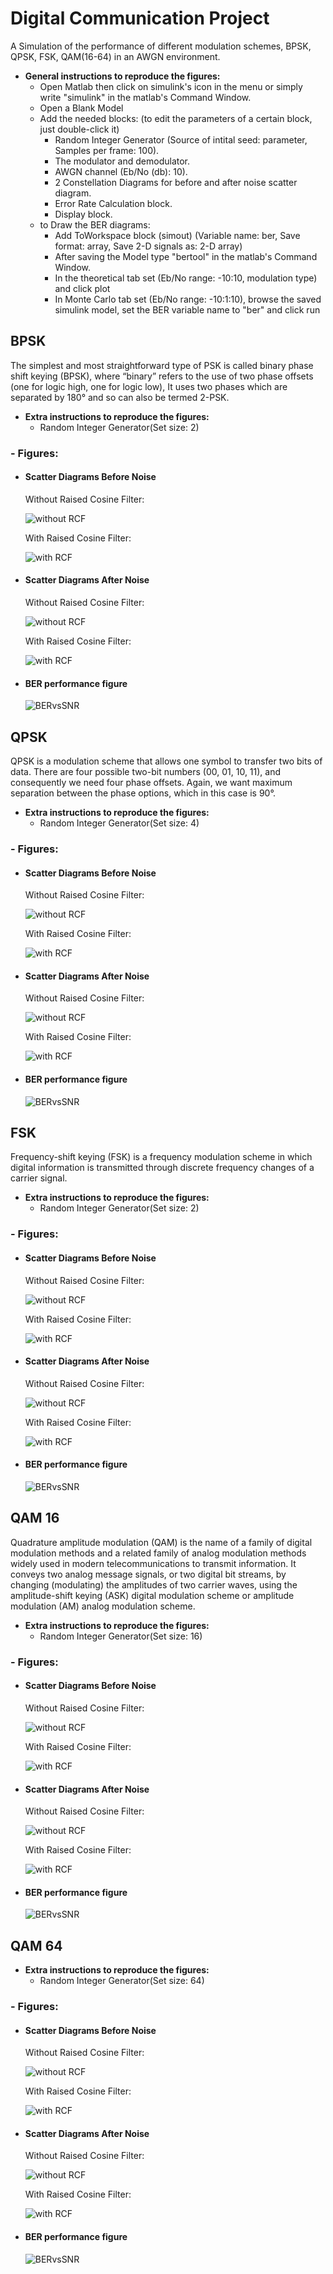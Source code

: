 # Digital Communication Project

A Simulation of the performance of different modulation schemes, BPSK, QPSK, FSK, QAM(16-64) in an AWGN environment.

- __General instructions to reproduce the figures:__
	 - Open Matlab then click on simulink's icon in the menu or simply write "simulink" in the matlab's Command Window.
	 - Open a Blank Model
	 - Add the needed blocks: (to edit the parameters of a certain block, just double-click it)
	 	- Random Integer Generator (Source of intital seed: parameter, Samples per frame: 100).
	 	- The modulator and demodulator.
	 	- AWGN channel (Eb/No (db): 10).
	 	- 2 Constellation Diagrams for before and after noise scatter diagram.
	 	- Error Rate Calculation block.
	 	- Display block.
	 - to Draw the BER diagrams:
	 	- Add ToWorkspace block (simout) (Variable name: ber, Save format: array, Save 2-D signals as: 2-D array) 
	 	- After saving the Model type "bertool" in the matlab's Command Window.
	 	- In the theoretical tab set (Eb/No range: -10:10, modulation type) and click plot
	 	- In Monte Carlo tab set (Eb/No range: -10:1:10), browse the saved simulink model, set the BER variable name to "ber" and click run
	 	
## BPSK

The simplest and most straightforward type of PSK is called binary phase shift keying (BPSK), where “binary” refers to the use of two phase offsets (one for logic high, one for logic low), It uses two phases which are separated by 180° and so can also be termed 2-PSK.

- __Extra instructions to reproduce the figures:__
	- Random Integer Generator(Set size: 2)

### - Figures:

* #### Scatter Diagrams Before Noise
	
    Without Raised Cosine Filter:
    
	![without RCF](/BPSK/BPSK_befNoise.jpg) 
    
    With Raised Cosine Filter:
    
    ![with RCF](/BPSK/BPSKrc_befNoise.JPG) 
    
* #### Scatter Diagrams After Noise
	
    Without Raised Cosine Filter:
    
	![without RCF](/BPSK/BPSK_aftNoise.jpg) 
    
    With Raised Cosine Filter:
    
    ![with RCF](/BPSK/BPSKrc_aftNoise.JPG) 
    
* #### BER performance figure
	
    ![BERvsSNR](/BPSK/BPSKrc_BERvsSNR.JPG)

	
## QPSK

QPSK is a modulation scheme that allows one symbol to transfer two bits of data. There are four possible two-bit numbers (00, 01, 10, 11), and consequently we need four phase offsets. Again, we want maximum separation between the phase options, which in this case is 90°.

- __Extra instructions to reproduce the figures:__
	- Random Integer Generator(Set size: 4)

### - Figures:

* #### Scatter Diagrams Before Noise
	
    Without Raised Cosine Filter:
    
	![without RCF](/QPSK/QPSK_befNoise.jpg) 
    
    With Raised Cosine Filter:
    
    ![with RCF](/QPSK/QPSKrc_befNoise.JPG) 
    
* #### Scatter Diagrams After Noise
	
    Without Raised Cosine Filter:
    
	![without RCF](/QPSK/QPSK_aftNoise.jpg) 
    
    With Raised Cosine Filter:
    
    ![with RCF](/QPSK/QPSKrc_aftNoise.JPG) 
    
* #### BER performance figure
	
    ![BERvsSNR](/QPSK/QPSK_BERvsSNR.JPG)
	
## FSK

Frequency-shift keying (FSK) is a frequency modulation scheme in which digital information is transmitted through discrete frequency changes of a carrier signal.

- __Extra instructions to reproduce the figures:__
	- Random Integer Generator(Set size: 2)

### - Figures:

* #### Scatter Diagrams Before Noise
	
    Without Raised Cosine Filter:
    
	![without RCF](/FSK/FSK_befNoise.jpg) 
    
    With Raised Cosine Filter:
    
    ![with RCF](/FSK/FSKrc_befNoise.JPG) 
    
* #### Scatter Diagrams After Noise
	
    Without Raised Cosine Filter:
    
	![without RCF](/FSK/FSK_aftNoise.jpg) 
    
    With Raised Cosine Filter:
    
    ![with RCF](/FSK/FSKrc_aftNoise.JPG) 
    
* #### BER performance figure
	
    ![BERvsSNR](/FSK/FSK_BERvsSNR.JPG)

	
## QAM 16

Quadrature amplitude modulation (QAM) is the name of a family of digital modulation methods and a related family of analog modulation methods widely used in modern telecommunications to transmit information. It conveys two analog message signals, or two digital bit streams, by changing (modulating) the amplitudes of two carrier waves, using the amplitude-shift keying (ASK) digital modulation scheme or amplitude modulation (AM) analog modulation scheme.

- __Extra instructions to reproduce the figures:__
	- Random Integer Generator(Set size: 16)

### - Figures:

* #### Scatter Diagrams Before Noise
	
    Without Raised Cosine Filter:
    
	![without RCF](/QAM16/QAM16_befNoise.jpg) 
    
    With Raised Cosine Filter:
    
    ![with RCF](/QAM16/QAM16rc_befNoise.jpg) 
    
* #### Scatter Diagrams After Noise
	
    Without Raised Cosine Filter:
    
	![without RCF](/QAM16/QAM16_aftNoise.jpg) 
    
    With Raised Cosine Filter:
    
    ![with RCF](/QAM16/QAM16rc_aftNoise.jpg) 
    
* #### BER performance figure
	
    ![BERvsSNR](/QAM16/QAM16_BERvsSNR.jpg)
	
## QAM 64

- __Extra instructions to reproduce the figures:__
	- Random Integer Generator(Set size: 64)

### - Figures:

* #### Scatter Diagrams Before Noise
	
    Without Raised Cosine Filter:
    
	![without RCF](/QAM64/QAM64_befNoise.jpg) 
    
    With Raised Cosine Filter:
    
    ![with RCF](/QAM64/QAM64rc_befNoise.jpg) 
    
* #### Scatter Diagrams After Noise
	
    Without Raised Cosine Filter:
    
	![without RCF](/QAM64/QAM64_aftNoise.jpg) 
    
    With Raised Cosine Filter:
    
    ![with RCF](/QAM64/QAM64rc_aftNoise.jpg) 
    
* #### BER performance figure
	
    ![BERvsSNR](/QAM64/QAM64_BERvsSNR.jpg)